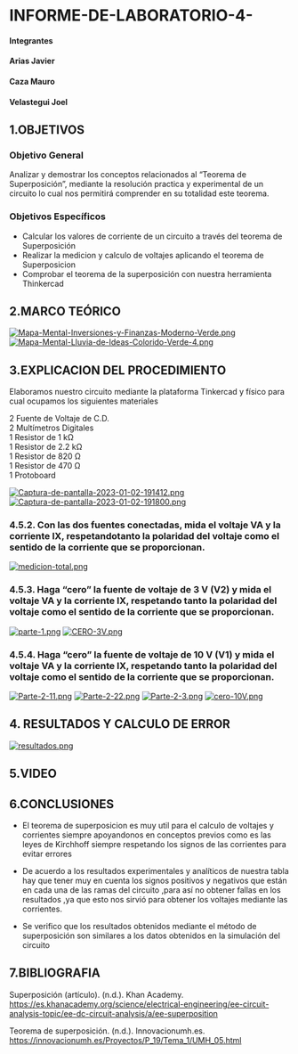 # INFORME-DE-LABORATORIO-4-
#### Integrantes
#### Arias Javier
#### Caza Mauro 
#### Velastegui Joel
## 1.OBJETIVOS

### Objetivo General
Analizar y demostrar los conceptos relacionados al “Teorema de Superposición”, mediante la resolución practica y experimental de un circuito lo cual nos permitirá comprender en su totalidad este teorema.
### Objetivos Específicos
-	Calcular los valores de corriente de un circuito a través del teorema de Superposición
- Realizar la medicion y calculo de voltajes aplicando el teorema de Superposicion
- Comprobar el teorema de la superposición con nuestra herramienta Thinkercad 
## 2.MARCO TEÓRICO
[![Mapa-Mental-Inversiones-y-Finanzas-Moderno-Verde.png](https://i.postimg.cc/26XG0tP2/Mapa-Mental-Inversiones-y-Finanzas-Moderno-Verde.png)](https://postimg.cc/r0x5mfyr)
[![Mapa-Mental-Lluvia-de-Ideas-Colorido-Verde-4.png](https://i.postimg.cc/503BrRTZ/Mapa-Mental-Lluvia-de-Ideas-Colorido-Verde-4.png)](https://postimg.cc/47YH7BJ5)

## 3.EXPLICACION DEL PROCEDIMIENTO

Elaboramos nuestro circuito mediante la plataforma Tinkercad y físico para cual ocupamos los siguientes materiales<br>

2 Fuente de Voltaje de C.D.<br>
2 Multímetros Digitales<br>
1 Resistor de 1 kΩ<br>
1 Resistor de 2.2 kΩ<br>
1 Resistor de 820 Ω<br>
1 Resistor de 470 Ω<br>
1 Protoboard<br>

[![Captura-de-pantalla-2023-01-02-191412.png](https://i.postimg.cc/FRLRddgG/Captura-de-pantalla-2023-01-02-191412.png)](https://postimg.cc/DJ7FRzNb)
[![Captura-de-pantalla-2023-01-02-191800.png](https://i.postimg.cc/qqJPfWRn/Captura-de-pantalla-2023-01-02-191800.png)](https://postimg.cc/r0Hnxn5F)

### 4.5.2. Con las dos fuentes conectadas, mida el voltaje VA y la corriente IX, respetandotanto la polaridad del voltaje como el sentido de la corriente que se proporcionan.
[![medicion-total.png](https://i.postimg.cc/jd17MFRk/medicion-total.png)](https://postimg.cc/zVnvBpbn)

### 4.5.3. Haga “cero” la fuente de voltaje de 3 V (V2) y mida el voltaje VA y la corriente IX, respetando tanto la polaridad del voltaje como el sentido de la corriente que se proporcionan.
[![parte-1.png](https://i.postimg.cc/XJZMkqLP/parte-1.png)](https://postimg.cc/Q9rnXXRg)
[![CERO-3V.png](https://i.postimg.cc/449kKKm7/CERO-3V.png)](https://postimg.cc/nMpwghKp)

### 4.5.4. Haga “cero” la fuente de voltaje de 10 V (V1) y mida el voltaje VA y la corriente IX, respetando tanto la polaridad del voltaje como el sentido de la corriente que se proporcionan.
[![Parte-2-11.png](https://i.postimg.cc/1XHKgc61/Parte-2-11.png)](https://postimg.cc/7J5zdzmK)
[![Parte-2-22.png](https://i.postimg.cc/ZKwc4H4r/Parte-2-22.png)](https://postimg.cc/QHW5qpBt)
[![Parte-2-3.png](https://i.postimg.cc/SKM7Lp8r/Parte-2-3.png)](https://postimg.cc/mcTHRJmz)
[![cero-10V.png](https://i.postimg.cc/wM0hxx86/cero-10V.png)](https://postimg.cc/V00SD8kT)

## 4. RESULTADOS Y CALCULO DE ERROR
[![resultados.png](https://i.postimg.cc/NG2np5q6/resultados.png)](https://postimg.cc/7bDXLPLh)

## 5.VIDEO


## 6.CONCLUSIONES 
- El teorema de superposicion es muy util para el calculo de voltajes y corrientes siempre apoyandonos en conceptos previos como es las leyes de Kirchhoff siempre respetando los signos de las corrientes para evitar errores

- De acuerdo a los resultados experimentales y analíticos de nuestra tabla hay que tener muy en cuenta los signos positivos y negativos que están en cada una de las ramas del circuito ,para así no obtener fallas en los resultados ,ya que esto nos sirvió para obtener los voltajes mediante las corrientes.

- Se verifico que los resultados obtenidos mediante el método de superposición son similares a los datos obtenidos en la simulación del circuito


## 7.BIBLIOGRAFIA
Superposición (artículo). (n.d.). Khan Academy. https://es.khanacademy.org/science/electrical-engineering/ee-circuit-analysis-topic/ee-dc-circuit-analysis/a/ee-superposition

‌Teorema de superposición. (n.d.). Innovacionumh.es. https://innovacionumh.es/Proyectos/P_19/Tema_1/UMH_05.html


‌

